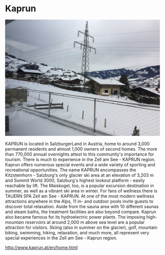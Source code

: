 # Kaprun

![kaprun](https://github.com/lukas-bernert/CE_UE_WS17_A4-2/blob/master/k01555989/kaprun.jpeg)

KAPRUN is located in SalzburgerLand in Austria, home to around 3,000 permanent residents and almost 1,000 owners of second homes. The more than 770,000 annual overnights attest to this community's importance for tourism. There is much to experience in the Zell am See - KAPRUN region. Kaprun offers numerous special events and a wide variety of sporting and recreational opportunities.
The name KAPRUN encompasses the Kitzsteinhorn - Salzburg's only glacier ski area at an elevation of 3,203 m and Summit World 3000, Salzburg's highest lookout platform - easily reachable by lift.
The Maiskogel, too, is a popular excursion destination in summer, as well as a vibrant ski area in winter.
For fans of wellness there is TAUERN SPA Zell am See - KAPRUN. At one of the most modern wellness attractions anywhere in the Alps, 11 in- and outdoor pools invite guests to discover total relaxation. Aside from the sauna area with 10 different saunas and steam baths, the treatment facilities are also beyond compare.
Kaprun also became famous for its hydroelectric power plants. The imposing high-mountain reservoirs at around 2,000 m above sea level are a popular attraction for visitors. Skiing (also in summer on the glacier), golf, mountain biking, swimming, hiking, relaxation, and much more, all represent very special experiences in the Zell am See - Kaprun region.

http://www.kaprun.at/en/home.html